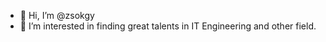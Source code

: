 - 👋 Hi, I’m @zsokgy
- 👀 I’m interested in finding great talents in IT Engineering and other field.

<!---
zsokgy/zsokgy is a ✨ special ✨ repository because its `README.md` (this file) appears on your GitHub profile.
You can click the Preview link to take a look at your changes.
--->
